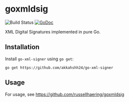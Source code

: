 # goxmldsig

![Build Status](https://github.com/russellhaering/goxmldsig/actions/workflows/test.yml/badge.svg?branch=main)
[![GoDoc](https://godoc.org/github.com/russellhaering/goxmldsig?status.svg)](https://godoc.org/github.com/russellhaering/goxmldsig)

XML Digital Signatures implemented in pure Go.

## Installation

Install `go-xml-signer` using `go get`:

```
go get https://github.com/akkahshh24/go-xml-signer
```

## Usage

For usage, see https://github.com/russellhaering/goxmldsig
